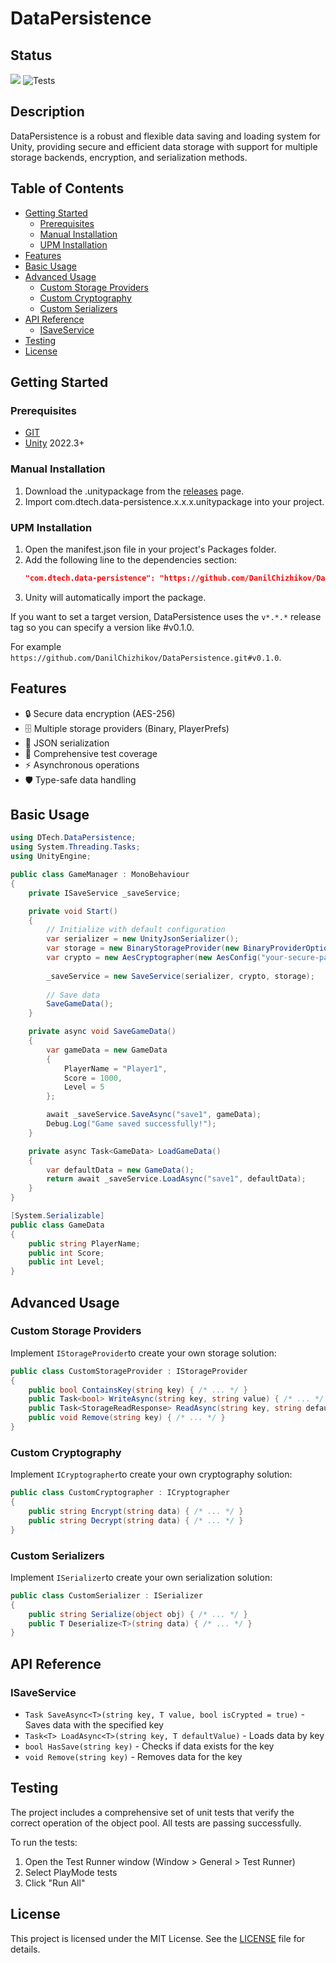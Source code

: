 # DataPersistence

## Status
![](https://img.shields.io/badge/unity-2022.3+-000.svg)
![Tests](https://img.shields.io/badge/Tests-Passed-brightgreen.svg)

## Description
DataPersistence is a robust and flexible data saving and loading system for Unity, providing secure and efficient data storage with support for multiple storage backends, encryption, and serialization methods.

## Table of Contents
- [Getting Started](#getting-started)
    - [Prerequisites](#prerequisites)
    - [Manual Installation](#manual-installation)
    - [UPM Installation](#upm-installation)
- [Features](#features)
- [Basic Usage](#basic-usage)
- [Advanced Usage](#advanced-usage)
  - [Custom Storage Providers](#custom-storage-providers)
  - [Custom Cryptography](#custom-cryptography)
  - [Custom Serializers](#custom-serializers)
- [API Reference](#api-reference)
  - [ISaveService](#isaveservice)
- [Testing](#testing)
- [License](#license)

## Getting Started
### Prerequisites
- [GIT](https://git-scm.com/downloads)
- [Unity](https://unity.com/releases/editor/archive) 2022.3+

### Manual Installation
1. Download the .unitypackage from the [releases](https://github.com/DanilChizhikov/DataPersistence/releases/) page.
2. Import com.dtech.data-persistence.x.x.x.unitypackage into your project.

### UPM Installation
1. Open the manifest.json file in your project's Packages folder.
2. Add the following line to the dependencies section:
    ```json
    "com.dtech.data-persistence": "https://github.com/DanilChizhikov/DataPersistence.git",
    ```
3. Unity will automatically import the package.

If you want to set a target version, DataPersistence uses the `v*.*.*` release tag so you can specify a version like #v0.1.0.

For example `https://github.com/DanilChizhikov/DataPersistence.git#v0.1.0`.

## Features
- 🔒 Secure data encryption (AES-256)
- 🗄️ Multiple storage providers (Binary, PlayerPrefs)
- 🔄 JSON serialization
- 🧪 Comprehensive test coverage
- ⚡ Asynchronous operations
- 🛡️ Type-safe data handling

## Basic Usage
```csharp
using DTech.DataPersistence;
using System.Threading.Tasks;
using UnityEngine;

public class GameManager : MonoBehaviour
{
    private ISaveService _saveService;

    private void Start()
    {
        // Initialize with default configuration
        var serializer = new UnityJsonSerializer();
        var storage = new BinaryStorageProvider(new BinaryProviderOptions(".save"));
        var crypto = new AesCryptographer(new AesConfig("your-secure-password"));
        
        _saveService = new SaveService(serializer, crypto, storage);
        
        // Save data
        SaveGameData();
    }

    private async void SaveGameData()
    {
        var gameData = new GameData
        {
            PlayerName = "Player1",
            Score = 1000,
            Level = 5
        };

        await _saveService.SaveAsync("save1", gameData);
        Debug.Log("Game saved successfully!");
    }

    private async Task<GameData> LoadGameData()
    {
        var defaultData = new GameData();
        return await _saveService.LoadAsync("save1", defaultData);
    }
}

[System.Serializable]
public class GameData
{
    public string PlayerName;
    public int Score;
    public int Level;
}
```

## Advanced Usage

### Custom Storage Providers
Implement `IStorageProvider`to create your own storage solution:
```csharp
public class CustomStorageProvider : IStorageProvider
{
    public bool ContainsKey(string key) { /* ... */ }
    public Task<bool> WriteAsync(string key, string value) { /* ... */ }
    public Task<StorageReadResponse> ReadAsync(string key, string defaultValue) { /* ... */ }
    public void Remove(string key) { /* ... */ }
}
```

### Custom Cryptography
Implement `ICryptographer`to create your own cryptography solution:
```csharp
public class CustomCryptographer : ICryptographer
{
    public string Encrypt(string data) { /* ... */ }
    public string Decrypt(string data) { /* ... */ }
}
```

### Custom Serializers
Implement `ISerializer`to create your own serialization solution:
```csharp
public class CustomSerializer : ISerializer
{
    public string Serialize(object obj) { /* ... */ }
    public T Deserialize<T>(string data) { /* ... */ }
}
```

## API Reference

### ISaveService
- `Task SaveAsync<T>(string key, T value, bool isCrypted = true)` - Saves data with the specified key
- `Task<T> LoadAsync<T>(string key, T defaultValue)` - Loads data by key
- `bool HasSave(string key)` - Checks if data exists for the key
- `void Remove(string key)` - Removes data for the key

## Testing
The project includes a comprehensive set of unit tests that verify the correct operation of the object pool. All tests are passing successfully.

To run the tests:
1. Open the Test Runner window (Window > General > Test Runner)
2. Select PlayMode tests
3. Click "Run All"

## License
This project is licensed under the MIT License. See the [LICENSE](LICENSE) file for details.